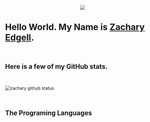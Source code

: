 <p align="center">
    <img src="https://i.imgur.com/UoeoL7j.gif" width="%100">
</p>

<h1>Hello World. My Name is <a href="https://github.com/zedgell/zedgell">Zachary Edgell</a>.</h1>
<br/>
<h2>Here is a few of my GitHub stats.</h2>
<br/>

![zachary github status](https://github-readme-stats.vercel.app/api?username=zedgell&show_icons=true&count_private=true&theme=radical)

<br/>
<h2>The Programing Languages</h2>
<br/>